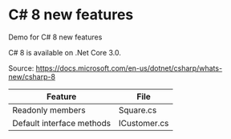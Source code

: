 # C# 8 new features
Demo for C# 8 new features

C# 8 is available on .Net Core 3.0.

Source: https://docs.microsoft.com/en-us/dotnet/csharp/whats-new/csharp-8

| Feature | File |
| --- | --- |
| Readonly members | Square.cs |
| Default interface methods | ICustomer.cs |
